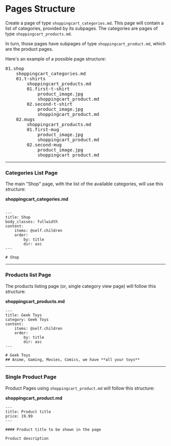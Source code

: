 # Pages Structure

Create a page of type `shoppingcart_categories.md`. This page will contain a list of categories, provided by its subpages.
The categories are pages of type `shoppingcart_products.md`.

In turn, those pages have subpages of type `shoppingcart_product.md`, which are the product pages.

Here's an example of a possible page structure:

<pre>
01.shop
    shoppingcart_categories.md
    01.t-shirts
        shoppingcart_products.md
        01.first-t-shirt
            product_image.jpg
            shoppingcart_product.md
        02.second-t-shirt
            product_image.jpg
            shoppingcart_product.md
    02.mugs
        shoppingcart_products.md
        01.first-mug
            product_image.jpg
            shoppingcart_product.md
        02.second-mug
            product_image.jpg
            shoppingcart_product.md
</pre>

---

### Categories List Page

The main "Shop" page, with the list of the available categories, will use this structure:

**shoppingcart_categories.md**

<pre><code>
---
title: Shop
body_classes: fullwidth
content:
    items: @self.children
    order:
        by: title
        dir: asc
---

# Shop
</code></pre>

---

### Products list Page

The products listing page (or, single category view page) will follow this structure:

**shoppingcart_products.md**

<pre><code>---
title: Geek Toys
category: Geek Toys
content:
    items: @self.children
    order:
        by: title
        dir: asc
---

# Geek Toys
## Anime, Gaming, Movies, Comics, we have **all your toys**</code></pre>

---

### Single Product Page

Product Pages using `shoppingcart_product.md` will follow this structure:

**shoppingcart_product.md**

<pre><code>---
title: Product title
price: 19.99
---

#### Product title to be shown in the page

Product description</code></pre>

